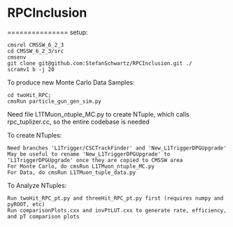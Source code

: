 # RPCInclusion
===============
setup:

	cmsrel CMSSW_6_2_3
	cd CMSSW_6_2_3/src
	cmsenv
	git clone git@github.com:StefanSchwartz/RPCInclusion.git ./
	scramv1 b -j 20

To produce new Monte Carlo Data Samples:

	cd twoHit_RPC;
	cmsRun particle_gun_gen_sim.py

Need file L1TMuon_ntuple_MC.py to create NTuple, which calls rpc_tuplizer.cc, so the entire codebase is needed

To create NTuples:

	Need branches 'L1Trigger/CSCTrackFinder' and 'New_L1TriggerDPGUpgrade'
	May be useful to rename 'New_L1TriggerDPGUpgrade' to 'L1TriggerDPGUpgrade' once they are copied to CMSSW area
	For Monte Carlo, do cmsRun L1TMuon_ntuple_MC.py
	For Data, do cmsRun L1TMuon_tuple_data.py

To Analyze NTuples:

	Run twoHit_RPC_pt.py and threeHit_RPC_pt.py first (requires numpy and pyROOT, etc)
	Run comparisonPlots.cxx and invPtLUT.cxx to generate rate, efficiency, and pT comparison plots
